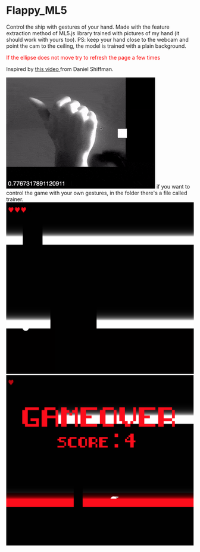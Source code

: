 # Flappy_ML5

Control the ship with gestures of your hand.
Made with the feature extraction method of ML5.js library trained with pictures of my hand (it should work with yours too).
PS: keep your hand close to the webcam and point the cam to the ceiling, the model is trained with a plain background.
<p style ="color:red">If the ellipse does not move try to refresh the page a few times</p>

Inspired by <a href ="https://www.youtube.com/watch?v=cXgA1d_E-jY"> this video </a> from Daniel Shiffman.

<img src ="/images/control.gif">
if you want to control the game with your own gestures, in the folder there's a file called trainer. 
<img src ="/images/schermata1.png">
<img src ="/images/schermata2.png">
